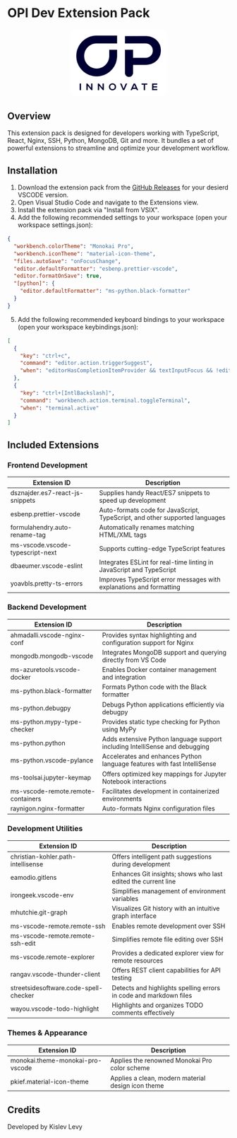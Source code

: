 # OPI Dev Extension Pack

<div style="text-align: center; margin: 20px 0;">
  <img src="icon.png" alt="OPI Icon" width="200" style="background-color: white; padding: 10px; display: inline-block; border-radius: 10px;">
</div>

## Overview

This extension pack is designed for developers working with TypeScript, React, Nginx, SSH, Python, MongoDB, Git and more. It bundles a set of powerful extensions to streamline and optimize your development workflow.

## Installation

1. Download the extension pack from the [GitHub Releases](https://github.com/kislev-opi/opi-dev-extension-pack/releases/latest) for your desierd VSCODE version.
2. Open Visual Studio Code and navigate to the Extensions view.
3. Install the extension pack via "Install from VSIX".
4. Add the following recommended settings to your workspace (open your workspace settings.json):

```json
{
  "workbench.colorTheme": "Monokai Pro",
  "workbench.iconTheme": "material-icon-theme",
  "files.autoSave": "onFocusChange",
  "editor.defaultFormatter": "esbenp.prettier-vscode",
  "editor.formatOnSave": true,
  "[python]": {
    "editor.defaultFormatter": "ms-python.black-formatter"
  }
}
```

5. Add the following recommended keyboard bindings to your workspace (open your workspace keybindings.json):

```json
[
  {
    "key": "ctrl+c",
    "command": "editor.action.triggerSuggest",
    "when": "editorHasCompletionItemProvider && textInputFocus && !editorReadonly && !suggestWidgetVisible"
  },
  {
    "key": "ctrl+[IntlBackslash]",
    "command": "workbench.action.terminal.toggleTerminal",
    "when": "terminal.active"
  }
]
```

## Included Extensions

### Frontend Development

| Extension ID                     | Description                                                                 |
| -------------------------------- | --------------------------------------------------------------------------- |
| dsznajder.es7-react-js-snippets  | Supplies handy React/ES7 snippets to speed up development                   |
| esbenp.prettier-vscode           | Auto-formats code for JavaScript, TypeScript, and other supported languages |
| formulahendry.auto-rename-tag    | Automatically renames matching HTML/XML tags                                |
| ms-vscode.vscode-typescript-next | Supports cutting-edge TypeScript features                                   |
| dbaeumer.vscode-eslint           | Integrates ESLint for real-time linting in JavaScript and TypeScript        |
| yoavbls.pretty-ts-errors         | Improves TypeScript error messages with explanations and formatting         |

### Backend Development

| Extension ID                       | Description                                                                 |
| ---------------------------------- | --------------------------------------------------------------------------- |
| ahmadalli.vscode-nginx-conf        | Provides syntax highlighting and configuration support for Nginx            |
| mongodb.mongodb-vscode             | Integrates MongoDB support and querying directly from VS Code               |
| ms-azuretools.vscode-docker        | Enables Docker container management and integration                         |
| ms-python.black-formatter          | Formats Python code with the Black formatter                                |
| ms-python.debugpy                  | Debugs Python applications efficiently via debugpy                          |
| ms-python.mypy-type-checker        | Provides static type checking for Python using MyPy                         |
| ms-python.python                   | Adds extensive Python language support including IntelliSense and debugging |
| ms-python.vscode-pylance           | Accelerates and enhances Python language features with fast IntelliSense    |
| ms-toolsai.jupyter-keymap          | Offers optimized key mappings for Jupyter Notebook interactions             |
| ms-vscode-remote.remote-containers | Facilitates development in containerized environments                       |
| raynigon.nginx-formatter           | Auto-formats Nginx configuration files                                      |

### Development Utilities

| Extension ID                          | Description                                                       |
| ------------------------------------- | ----------------------------------------------------------------- |
| christian-kohler.path-intellisense    | Offers intelligent path suggestions during development            |
| eamodio.gitlens                       | Enhances Git insights; shows who last edited the current line     |
| irongeek.vscode-env                   | Simplifies management of environment variables                    |
| mhutchie.git-graph                    | Visualizes Git history with an intuitive graph interface          |
| ms-vscode-remote.remote-ssh           | Enables remote development over SSH                               |
| ms-vscode-remote.remote-ssh-edit      | Simplifies remote file editing over SSH                           |
| ms-vscode.remote-explorer             | Provides a dedicated explorer view for remote resources           |
| rangav.vscode-thunder-client          | Offers REST client capabilities for API testing                   |
| streetsidesoftware.code-spell-checker | Detects and highlights spelling errors in code and markdown files |
| wayou.vscode-todo-highlight           | Highlights and organizes TODO comments effectively                |

### Themes & Appearance

| Extension ID                     | Description                                        |
| -------------------------------- | -------------------------------------------------- |
| monokai.theme-monokai-pro-vscode | Applies the renowned Monokai Pro color scheme      |
| pkief.material-icon-theme        | Applies a clean, modern material design icon theme |

## Credits

Developed by Kislev Levy
